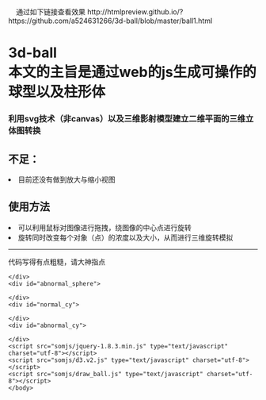 <!DOCTYPE html>
<html lang="en">
    <head>
        <meta charset="utf-8">
    </head>
    <body>
	通过如下链接查看效果
	http://htmlpreview.github.io/?https://github.com/a524631266/3d-ball/blob/master/ball1.html	
	<h1>3d-ball<br />本文的主旨是通过web的js生成可操作的球型以及柱形体</h1>
	<h3>利用svg技术（非canvas）以及三维影射模型建立二维平面的三维立体图转换</h3>
	<h2>不足：</h2>
	<li>目前还没有做到放大与缩小视图</li>
	<h2>使用方法</h2>
	<li>可以利用鼠标对图像进行拖拽，绕图像的中心点进行旋转</li>
	<li>旋转同时改变每个对象（点）的浓度以及大小，从而进行三维旋转模拟</li>
	<hr>
	<p>代码写得有点粗糙，请大神指点</p>
	<div id="normal_sphere">
	   
	</div>
	<div id="abnormal_sphere">
	   
	</div>
	<div id="normal_cy">
	   
	</div>
	<div id="abnormal_cy">
	   
	</div>
	<script src="somjs/jquery-1.8.3.min.js" type="text/javascript" charset="utf-8"></script>
	<script src="somjs/d3.v2.js" type="text/javascript" charset="utf-8"></script>
	<script src="somjs/draw_ball.js" type="text/javascript" charset="utf-8"></script>
    </body>
</html>
